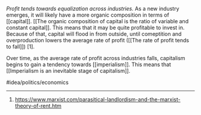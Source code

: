*Profit tends towards equalization across industries.* As a new industry emerges, it will likely have a more organic composition in terms of [[capital]]. [[The organic composition of capital is the ratio of variable and constant capital]]. This means that it may be quite profitable to invest in. Because of that, capital will flood in from outside, until comeptition and overproduction lowers the average rate of profit ([[The rate of profit tends to fall]]) [1]. 

Over time, as the average rate of profit across industries falls, capitalism begins to gain a tendency towards [[imperialism]]. This means that [[Imperialism is an inevitable stage of capitalism]]. 

#idea/politics/economics 

---
1. https://www.marxist.com/parasitical-landlordism-and-the-marxist-theory-of-rent.htm